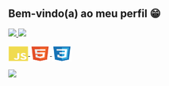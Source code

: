 ## Bem-vindo(a) ao meu perfil 😁

 <div>
   <a href="https://github.com/FELIPEMARTINIANO">
   <img height="180em" src="https://github-readme-stats.vercel.app/api?username=FELIPEMARTINIANO&show_icons=true&theme=tokyonight&include_all_commits=true&count_private=true"/>
   <img height="180em" src="https://github-readme-stats.vercel.app/api/top-langs/?username=FELIPEMARTINIANO&layout=compact&langs_count=6&theme=tokyonight"/>
</div>
    
<div style="display: inline_block"><br>
  <img align="center" alt="Js" height="30" width="40" src="https://raw.githubusercontent.com/devicons/devicon/master/icons/javascript/javascript-plain.svg">
  <img align="center" alt="HTML" height="30" width="40" src="https://raw.githubusercontent.com/devicons/devicon/master/icons/html5/html5-original.svg">
  <img align="center" alt="CSS" height="30" width="40" src="https://raw.githubusercontent.com/devicons/devicon/master/icons/css3/css3-original.svg">
</div>
 
<br>
 
 
<div> 
  <a href="https://www.linkedin.com/in/felipe-silva-497049200/"target= "_blank"><img src="https://img.shields.io/badge/-LinkedIn-%230077B5?style=for-the-badge&logo=linkedin&logoColor=white" target= "_blank"></a>
</div>
